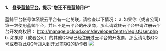#### 1、	登录[蓝鲸平台](http://o.qcloud.com/console/)，提示“您还不是蓝鲸用户”
蓝鲸平台帐号体系跟云平台有一定关联，请检查以下情况：
a.	如果你（或者公司）第一次使用蓝鲸平台，并且不是云平台的开发商，那么请跳转云平台申请注册云平台开发商权限：
http://manage.qcloud.com/developerCenter/registUser.php
b.	如果你（或者公司）的其他QQ号已经注册过云平台的开发商，那么请切换QQ号或者将此QQ号加入到开发商QQ的协作者
![](https://mccdn.qcloud.com/static/img/3a981d9f9f3e0a530424e9cda49a159c/image.png)


